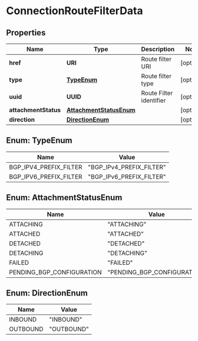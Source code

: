 

# ConnectionRouteFilterData


## Properties

| Name | Type | Description | Notes |
|------------ | ------------- | ------------- | -------------|
|**href** | **URI** | Route filter URI |  [optional] |
|**type** | [**TypeEnum**](#TypeEnum) | Route filter type |  [optional] |
|**uuid** | **UUID** | Route Filter identifier |  [optional] |
|**attachmentStatus** | [**AttachmentStatusEnum**](#AttachmentStatusEnum) |  |  [optional] |
|**direction** | [**DirectionEnum**](#DirectionEnum) |  |  [optional] |



## Enum: TypeEnum

| Name | Value |
|---- | -----|
| BGP_IPV4_PREFIX_FILTER | &quot;BGP_IPv4_PREFIX_FILTER&quot; |
| BGP_IPV6_PREFIX_FILTER | &quot;BGP_IPv6_PREFIX_FILTER&quot; |



## Enum: AttachmentStatusEnum

| Name | Value |
|---- | -----|
| ATTACHING | &quot;ATTACHING&quot; |
| ATTACHED | &quot;ATTACHED&quot; |
| DETACHED | &quot;DETACHED&quot; |
| DETACHING | &quot;DETACHING&quot; |
| FAILED | &quot;FAILED&quot; |
| PENDING_BGP_CONFIGURATION | &quot;PENDING_BGP_CONFIGURATION&quot; |



## Enum: DirectionEnum

| Name | Value |
|---- | -----|
| INBOUND | &quot;INBOUND&quot; |
| OUTBOUND | &quot;OUTBOUND&quot; |



